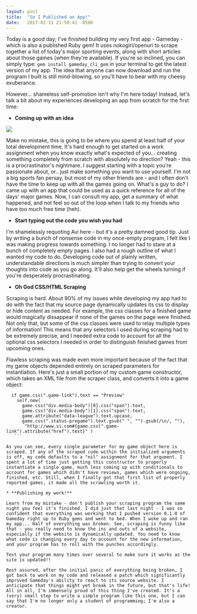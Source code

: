 ```yaml
---
layout: post
title:  "So I Published an App!"
date:   2017-02-11 21:50:41 -0500
---
```



Today is a good day; I've finished building my very first app - Gameday - which is also a published Ruby gem! It uses nokogiri/openuri to scrape together a list of today's major sporting events, along with short articles about those games (when they're available). If you're so inclined, you can simply type: `gem install gameday_cli_gem` in your terminal to get the latest version of my app. The idea that anyone can now download and run the program I built is still mind-blowing, so you'll have to bear with my cheesy exuberance. 

However... shameless self-promotion isn't why I'm here today! Instead, let's talk a bit about my experiences developing an app from scratch for the first time:

* **Coming up with an idea**

![](http://ryanavery.com/wp-content/uploads/2014/11/ahh-procrastination.jpg)

Make no mistake, this is going to be where you spend at least half of your total development time. It's hard enough to get started on a work assignment when you know exactly what's expected of you... creating something completely from scratch with absolutely no direction? Yeah - this is a procrastinator's nightmare. I suggest starting with a topic you're passionate about, or.. just make something you want to use yourself. I'm not a big sports fan persay, but most of my other friends are - and I often don't have the time to keep up with all the games going on. What's a guy to do? I came up with an app that could be used as a quick reference for all of the days' major games. Now, I can consult my app, get a summary of what happened, and not feel so out of the loop when I talk to my friends who have too much free time (heh).

* **Start typing out the code you wish you had**

I'm shamelessly requoting Avi here - but it's a pretty damned good tip. Just by writing a bunch of nonsense code in my once-empty program, I felt like I was making progress towards something. I no longer had to stare at a bunch of completely empty pages. I also had a rough outline of what I wanted my code to do. Developing code out of plainly written, understandable directions is much simpler than trying to convert your thoughts into code as you go along. It'll also help get the wheels turning if you're desperately procrastinating. 

* **Oh God CSS/HTML Scraping**

Scraping is hard. About 90% of my issues while developing my app had to do with the fact that my source page dynamically updates its css to display or hide content as needed. For example, the css classes for a finished game would magically dissappear if none of the games on the page were finished. Not only that, but some of the css classes were used to relay multiple types of information! This means that any selectors I used during scraping had to be extremely precise, and I needed extra code to account for all the optional css selectors I needed in order to distinguish finished games from upcoming ones.

Flawless scraping was made even more important because of the fact that my game objects depended entirely on scraped parameters for instantiation. Here's just a small portion of my custom game constructor, which takes an XML file from the scraper class, and converts it into a game object:

  ```
	if game.css(".game-link").text == "Preview"  
      self.new(
        game.css("div.media-body")[0].css("span").text,
        game.css("div.media-body")[1].css("span").text,
        game.attribute("data-league").text.upcase,
        game.css(".status-pregame").text.gsub(" ", "").gsub(/\n/, ""),
         "http://www.si.com#{game.css(".game-link").attribute("href").text}" )
	 ```
				
As you can see, every single parameter for my game object here is scraped. If any of the scraped code within the initialized arguments is off, my code defaults to a "nil" assignment for that argument. I spent a lot of time just getting this constructor to properly instantiate a single game, much less coming up with conditionals to account for games which didn't have reviews, games which were ongoing, finished, etc. Still, when I finally got that first list of properly reported games, it made all the scrawling worth it.

* **Publishing my work!**

Learn from my mistake - don't publish your scraping program the same night you feel it's finished. I did just that last night - I was so confident that everything was working that I pushed version 0.1.0 of Gameday right up to Ruby gems and went to bed. When I woke up and ran my app... Half of everything was broken. See, scraping is funny like that - you really need to know the ins and outs of a website, especially if the website is dynamically updated. You need to know what code is changing every day to account for the new information, and your program has to roll with the punches accordingly.

Test your program many times over several to make sure it works as the site is updated!!

Rest assured, after the initial panic of everything being broken, I got back to work on my code and released a patch which significantly improved Gameday's ability to react to its source website. I anticipate that things might yet break in the future, but that's life! All in all, I'm immensely proud of this thing I've created. It's a (very) small step to write a simple program like this one, but I can say that I'm no longer only a student of programming; I'm also a creator. 







